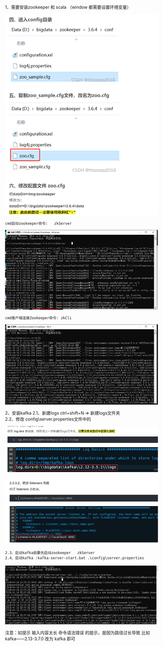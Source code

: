 1、需要安装zookeeper  和 scala   （window  都需要设置环境变量）
   

![img_4.png](img_4.png)

    cmd启动zookeeper命令:   zkServer  
![img_2.png](img_2.png)

    cmd客户端连接Zookeeper命令: zkCli
![img_3.png](img_3.png)


2、安装kafka
    2.1、新建logs   ctrl+shift+N => 新建logs文件夹  
    2.2、修改 config\server.properties文件中的 

![img_5.png](img_5.png)

![img_6.png](img_6.png) 

    2.3、启动kafka前要先启动zookeeper   zkServer    
    2.4、启动kafka :kafka-server-start.bat .\config\server.properties      

![img_7.png](img_7.png)


注意：如提示 输入内容太长 命令语法错误 的提示，是因为路径过长导致  比如  kafka——2.13-3.7.0  改为 kafka 即可 
